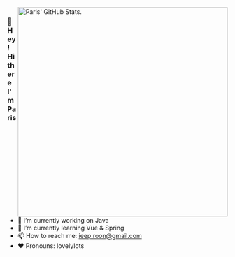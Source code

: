 <!-- <p align="center">
  <img src="https://f005.backblazeb2.com/file/img-forWeb/uPic/pikachu.gif" width="30px">
  <br><br />
  <samp>
    👋 Hey! Hi there I'm Paris
    <br />🔭 I’m currently working on Java
    <br />🌱 I’m currently learning Vue
    <br />📫 How to reach me: ieep.roon@gmail.com
    <br />❤️ Pronouns: lovelylots
    <br />
  </samp>

| <a> <img align="center" src="https://github-readme-stats.vercel.app/api?username=Eilivi&show_icons=true&include_all_commits=true&theme=buefy&hide_border=true" alt="Eilivi's github stats" /> </a> | <a> <img align="center" src="https://github-readme-stats.vercel.app/api/top-langs/?username=Eilivi&layout=compact&theme=buefy&hide_border=true" /> </a> | 
| ------------- | ------------- |

</p>

<br />

<p align="right">
<a><img height="20" alt="java" src="https://f005.backblazeb2.com/file/img-forWeb/uPic/java-2.png"></a>
<a><img height="20" alt="spring" src="https://f005.backblazeb2.com/file/img-forWeb/uPic/spring.png"></a>
<a><img height="20" alt="vue" src="https://raw.githubusercontent.com/github/explore/80688e429a7d4ef2fca1e82350fe8e3517d3494d/topics/vue/vue.png"></a> 
<a><img height="20" alt="docker" src="https://raw.githubusercontent.com/github/explore/80688e429a7d4ef2fca1e82350fe8e3517d3494d/topics/docker/docker.png"></a> 
</p> -->

<a href="https://github.com/pulls?q=author%3AEilivi">
  <picture>
    <source media="(prefers-color-scheme: dark)" srcset="https://github-stats.liuli.lol/api?username=Eilivi&theme=react-dark&show_icons=true&include_all_commits=true&count_private=true">
    <img alt="Paris' GitHub Stats." align="right" width="480px" src="https://github-stats.liuli.lol/api?username=Eilivi&theme=react-dark&show_icons=true&include_all_commits=true&count_private=true">
  </picture>
</a>

### 👋 Hey! Hi there I'm Paris

- 🔭 I’m currently working on Java
- 🌱 I’m currently learning Vue & Spring
- 📫 How to reach me: ieep.roon@gmail.com
- ❤️ Pronouns: lovelylots

